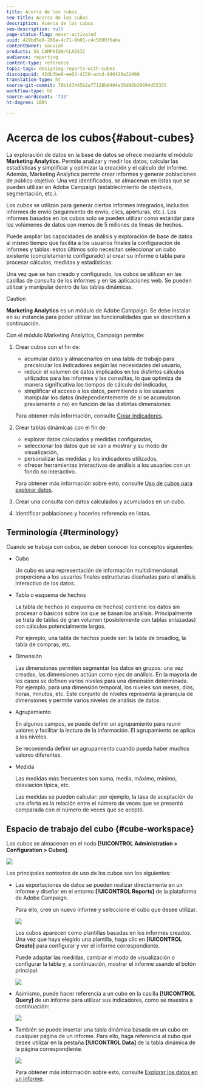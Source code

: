 ```yaml
---
title: Acerca de los cubos
seo-title: Acerca de los cubos
description: Acerca de los cubos
seo-description: null
page-status-flag: never-activated
uuid: 429bd5e9-288a-4c71-9b01-c4c5690f5abe
contentOwner: sauviat
products: SG_CAMPAIGN/CLASSIC
audience: reporting
content-type: reference
topic-tags: designing-reports-with-cubes
discoiquuid: 42db3be8-ee02-4158-adcd-846420a32460
translation-type: ht
source-git-commit: 70b143445b2e77128b9404e35d96b39694d55335
workflow-type: ht
source-wordcount: '733'
ht-degree: 100%

---
```



# Acerca de los cubos{#about-cubes}

La exploración de datos en la base de datos se ofrece mediante el módulo **Marketing Analytics.** Permite analizar y medir los datos, calcular las estadísticas y simplificar y optimizar la creación y el cálculo del informe. Además, Marketing Analytics permite crear informes y generar poblaciones de público objetivo. Una vez identificados, se almacenan en listas que se pueden utilizar en Adobe Campaign (establecimiento de objetivos, segmentación, etc.).

Los cubos se utilizan para generar ciertos informes integrados, incluidos informes de envío (seguimiento de envío, clics, aperturas, etc.). Los informes basados en los cubos solo se pueden utilizar como estándar para los volúmenes de datos con menos de 5 millones de líneas de hechos.

Puede ampliar las capacidades de análisis y exploración de base de datos al mismo tiempo que facilita a los usuarios finales la configuración de informes y tablas: estos últimos solo necesitan seleccionar un cubo existente (completamente configurado) al crear su informe o tabla para procesar cálculos, medidas y estadísticas.

Una vez que se han creado y configurado, los cubos se utilizan en las casillas de consulta de los informes y en las aplicaciones web. Se pueden utilizar y manipular dentro de las tablas dinámicas.

>[!CAUTION]
>
>**Marketing Analytics** es un módulo de Adobe Campaign. Se debe instalar en su instancia para poder utilizar las funcionalidades que se describen a continuación.

Con el módulo Marketing Analytics, Campaign permite:

1. Crear cubos con el fin de:

   * acumular datos y almacenarlos en una tabla de trabajo para precalcular los indicadores según las necesidades del usuario,
   * reducir el volumen de datos implicados en los distintos cálculos utilizados para los informes y las consultas, lo que optimiza de manera significativa los tiempos de cálculo del indicador,
   * simplificar el acceso a los datos, permitiendo a los usuarios manipular los datos (independientemente de si se acumularon previamente o no) en función de las distintas dimensiones.

   Para obtener más información, consulte [Crear indicadores](../../reporting/using/creating-indicators.md).

1. Crear tablas dinámicas con el fin de:

   * explorar datos calculados y medidas configuradas,
   * seleccionar los datos que se van a mostrar y su modo de visualización,
   * personalizar las medidas y los indicadores utilizados,
   * ofrecer herramientas interactivas de análisis a los usuarios con un fondo no interactivo.

   Para obtener más información sobre esto, consulte [Uso de cubos para explorar datos](../../reporting/using/using-cubes-to-explore-data.md).

1. Crear una consulta con datos calculados y acumulados en un cubo.
1. Identificar poblaciones y hacerles referencia en listas.

## Terminología {#terminology}

Cuando se trabaja con cubos, se deben conocer los conceptos siguientes:

* Cubo

   Un cubo es una representación de información multidimensional: proporciona a los usuarios finales estructuras diseñadas para el análisis interactivo de los datos.

* Tabla o esquema de hechos

   La tabla de hechos (o esquema de hechos) contiene los datos sin procesar o básicos sobre los que se basan los análisis. Principalmente se trata de tablas de gran volumen (posiblemente con tablas enlazadas) con cálculos potencialmente largos.

   Por ejemplo, una tabla de hechos puede ser: la tabla de broadlog, la tabla de compras, etc.

* Dimensión

   Las dimensiones permiten segmentar los datos en grupos: una vez creadas, las dimensiones actúan como ejes de análisis. En la mayoría de los casos se definen varios niveles para una dimensión determinada. Por ejemplo, para una dimensión temporal, los niveles son meses, días, horas, minutos, etc. Este conjunto de niveles representa la jerarquía de dimensiones y permite varios niveles de análisis de datos.

* Agrupamiento

   En algunos campos, se puede definir un agrupamiento para reunir valores y facilitar la lectura de la información. El agrupamiento se aplica a los niveles.

   Se recomienda definir un agrupamiento cuando pueda haber muchos valores diferentes.

* Medida

   Las medidas más frecuentes son suma, media, máximo, mínimo, desviación típica, etc.

   Las medidas se pueden calcular: por ejemplo, la tasa de aceptación de una oferta es la relación entre el número de veces que se presentó comparada con el número de veces que se aceptó.

## Espacio de trabajo del cubo {#cube-workspace}

Los cubos se almacenan en el nodo **[!UICONTROL Administration > Configuration > Cubes]**.

![](assets/s_advuser_cube_node.png)

Los principales contextos de uso de los cubos son los siguientes:

* Las exportaciones de datos se pueden realizar directamente en un informe y diseñar en el entorno **[!UICONTROL Reports]** de la plataforma de Adobe Campaign.

   Para ello, cree un nuevo informe y seleccione el cubo que desee utilizar.

   ![](assets/cube_create_new.png)

   Los cubos aparecen como plantillas basadas en los informes creados. Una vez que haya elegido una plantilla, haga clic en **[!UICONTROL Create]** para configurar y ver el informe correspondiente.

   Puede adaptar las medidas, cambiar el modo de visualización o configurar la tabla y, a continuación, mostrar el informe usando el botón principal.

   ![](assets/cube_display_new.png)

* Asimismo, puede hacer referencia a un cubo en la casilla **[!UICONTROL Query]** de un informe para utilizar sus indicadores, como se muestra a continuación:

   ![](assets/s_advuser_query_using_a_cube.png)

* También se puede insertar una tabla dinámica basada en un cubo en cualquier página de un informe. Para ello, haga referencia al cubo que desee utilizar en la pestaña **[!UICONTROL Data]** de la tabla dinámica de la página correspondiente.

   ![](assets/s_advuser_cube_in_report.png)

   Para obtener más información sobre esto, consulte [Explorar los datos en un informe](../../reporting/using/using-cubes-to-explore-data.md#exploring-the-data-in-a-report).

